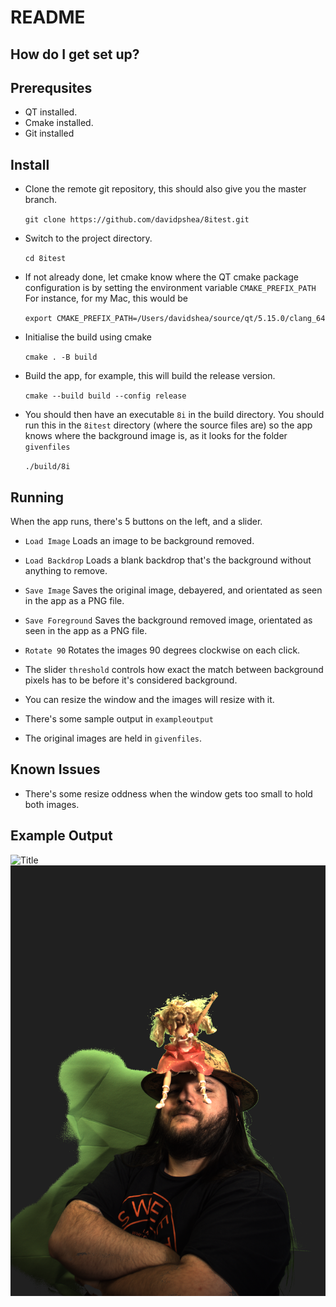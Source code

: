 # README #

## How do I get set up?

## Prerequsites
* QT installed.
* Cmake installed.
* Git installed

## Install
* Clone the remote git repository, this should also give you the master branch.

  `git clone https://github.com/davidpshea/8itest.git`


* Switch to the project directory.

  `cd 8itest`

* If not already done, let cmake know where the QT cmake package configuration is by setting the
environment variable `CMAKE_PREFIX_PATH`
For instance, for my Mac, this would be

  `export CMAKE_PREFIX_PATH=/Users/davidshea/source/qt/5.15.0/clang_64`

* Initialise the build using cmake

  `cmake . -B build`

* Build the app, for example, this will build the release version.

  `cmake --build build --config release`

* You should then have an executable `8i` in the build directory. You should run this in the `8itest` directory (where the source files are) so the app knows where the background image is, as it looks for the folder `givenfiles`

  `./build/8i`

## Running

When the app runs, there's 5 buttons on the left, and a slider.
- `Load Image` Loads an image to be background removed.
- `Load Backdrop` Loads a blank backdrop that's the background without anything to remove.
- `Save Image` Saves the original image, debayered, and orientated as seen in the app as a PNG file.
- `Save Foreground` Saves the background removed image, orientated as seen in the app as a PNG file.
- `Rotate 90` Rotates the images 90 degrees clockwise on each click.
- The slider `threshold` controls how exact the match between background pixels has to be before it's considered background.

- You can resize the window and the images will resize with it.
- There's some sample output in `exampleoutput`
- The original images are held in `givenfiles`.

## Known Issues

- There's some resize oddness when the window gets too small to hold both images.

## Example Output
![](./exampleoutput/image2.png "Title")
![](./exampleoutput/fg2.png "Title")
